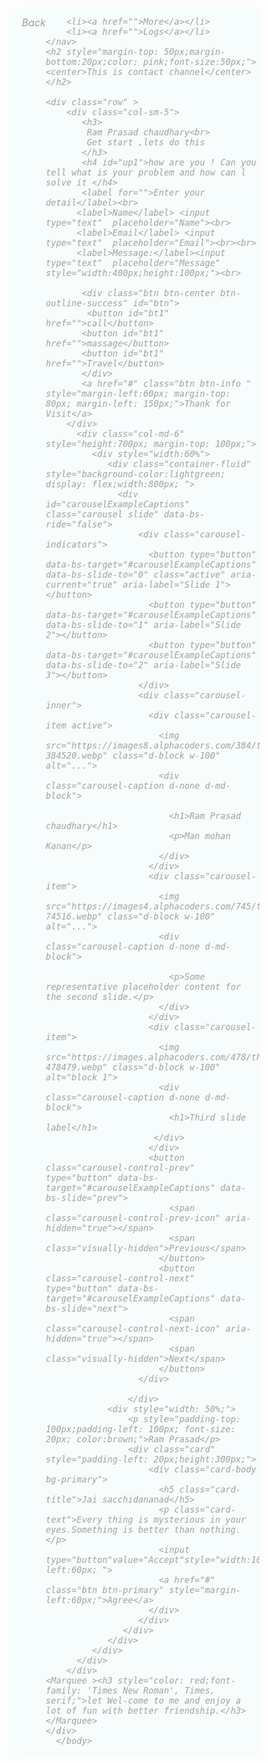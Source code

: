 


<!DOCTYPE html>
<html lang="en">
<head>
    <link href="https://cdn.jsdelivr.net/npm/bootstrap@5.2.3/dist/css/bootstrap.min.css" rel="stylesheet">
    <script src="https://cdn.jsdelivr.net/npm/bootstrap@5.2.3/dist/js/bootstrap.bundle.min.js"></script>  
    <style>
        img{
        height:500px;
        padding-top: 50px;
        padding-bottom: 20px;
    }
   
    .container{
        height:600px;
        width: 500px;
        background-color:white;
        opacity:0.7;
        padding-top:140px;
       font-weight: bolder;
        
        }
        .input{
            display:flex;
            padding-top: 25px;
            padding-left: 40px;
            }
            #up{
              padding-top: 50px;
              text-align: center;
               color: deeppink;
            }
            h1{
              font-size: 50px;
              color:red;
            }
            #up1{
              font-size: 20px;
              color: yellow;
            } 
            .card-text{
                color: aqua;
                font-family: 'Times New Roman', Times, serif;
                font-weight: bold;
            }
            .card-title{
             font-size: 30px;
             color:blue;
             text-decoration: dashed;
             text-align: center;
            }
            nav{
            display: flex;
            font-size: 20px; 
        font-family: Cambria, Cochin, Georgia, Times, 'Times New Roman', serif;    
        font-style: italic;
        list-style-type: none;
        background-color: azure;
        opacity: 0.4;
      
      }
      li{
        margin-left: 30px;
        padding-top: 20px;
        
      }
      a{
        text-decoration: none;
      }
      a:hover{
        background-color:greenyellow;
       
      }
      #btn{
        margin-left: 100px;
        height:60px;
        
      }
      #bt1{
        height:40px;
        justify-content: center;
        background-color: aqua;

      }
      label{
        margin-top: 50px;
        font-size: 20px;
        color:crimson;
      }
      .col-sm-5{
        margin-left:50px;
      }
      h3{
        color:blueviolet;
      }
      input{
        width:430px;
      }
    </style> 
</head>
<style>
    body{
        height:600px;
        background-image:url(https://images.pexels.com/photos/1933320/pexels-photo-1933320.jpeg?cs=srgb&dl=pexels-stein-egil-liland-1933320.jpg&fm=jpg);
        }
 </style>
<body>
    <nav>
        <li><a href="pract.html">Back</a></li>
       
        <li><a href="">More</a></li>
        <li><a href="">Logs</a></li>
    </nav>
    <h2 style="margin-top: 50px;margin-bottom:20px;color: pink;font-size:50px;"><center>This is contact channel</center></h2>
     
    <div class="row" >
        <div class="col-sm-5">
           <h3>
            Ram Prasad chaudhary<br>
            Get start ,lets do this
           </h3>
           <h4 id="up1">how are you ! Can you tell what is your problem and how can l solve it </h4>
           <label for="">Enter your detail</label><br>
          <label>Name</label> <input type="text"  placeholder="Name"><br>
          <label>Email</label> <input type="text"  placeholder="Email"><br><br>
          <label>Message:</label><input type="text"  placeholder="Message" style="width:400px;height:100px;"><br>

           <div class="btn btn-center btn-outline-success" id="btn">
            <button id="bt1" href="">call</button>
           <button id="bt1" href="">massage</button>
           <button id="bt1" href="">Travel</button>
           </div>
           <a href="#" class="btn btn-info " style="margin-left:60px; margin-top: 80px; margin-left: 150px;">Thank for Visit</a> 
        </div>
          <div class="col-md-6" style="height:700px; margin-top: 100px;">
             <div style="width:60%">
                <div class="container-fluid" style="background-color:lightgreen; display: flex;width:800px; ">
                  <div id="carouselExampleCaptions" class="carousel slide" data-bs-ride="false">
                      <div class="carousel-indicators">
                        <button type="button" data-bs-target="#carouselExampleCaptions" data-bs-slide-to="0" class="active" aria-current="true" aria-label="Slide 1"></button>
                        <button type="button" data-bs-target="#carouselExampleCaptions" data-bs-slide-to="1" aria-label="Slide 2"></button>
                        <button type="button" data-bs-target="#carouselExampleCaptions" data-bs-slide-to="2" aria-label="Slide 3"></button>
                      </div>
                      <div class="carousel-inner">
                        <div class="carousel-item active">
                          <img src="https://images8.alphacoders.com/384/thumbbig-384520.webp" class="d-block w-100" alt="...">
                          <div class="carousel-caption d-none d-md-block">
                             
                            <h1>Ram Prasad chaudhary</h1>
                            <p>Man mohan Kanan</p>
                          </div>
                        </div>
                        <div class="carousel-item">
                          <img src="https://images4.alphacoders.com/745/thumbbig-74516.webp" class="d-block w-100" alt="...">
                          <div class="carousel-caption d-none d-md-block">
                           
                            <p>Some representative placeholder content for the second slide.</p>
                          </div>
                        </div>
                        <div class="carousel-item">
                          <img src="https://images.alphacoders.com/478/thumbbig-478479.webp" class="d-block w-100" alt="block 1">
                          <div class="carousel-caption d-none d-md-block">
                            <h1>Third slide label</h1>
                         </div>
                        </div>
                        <button class="carousel-control-prev" type="button" data-bs-target="#carouselExampleCaptions" data-bs-slide="prev">
                            <span class="carousel-control-prev-icon" aria-hidden="true"></span>
                            <span class="visually-hidden">Previous</span>
                          </button>
                          <button class="carousel-control-next" type="button" data-bs-target="#carouselExampleCaptions" data-bs-slide="next">
                            <span class="carousel-control-next-icon" aria-hidden="true"></span>
                            <span class="visually-hidden">Next</span>
                          </button>
                      </div>
                    
                    </div>
                <div style="width: 50%;">
                    <p style="padding-top: 100px;padding-left: 100px; font-size: 20px; color:brown;">Ram Prasad</p>
                    <div class="card" style="padding-left: 20px;height:300px;">
                        <div class="card-body bg-primary">
                          <h5 class="card-title">Jai sacchidananad</h5>
                          <p class="card-text">Every thing is mysterious in your eyes.Something is better than nothing.</p>
                          <input type="button"value="Accept"style="width:100px;margin-left:60px; ">
                          <a href="#" class="btn btn-primary" style="margin-left:60px;">Agree</a>
                        </div>
                      </div>
                   </div>
                </div>
             </div>
          </div>
        </div>
    <Marquee ><h3 style="color: red;font-family: 'Times New Roman', Times, serif;">let Wel-come to me and enjoy a lot of fun with better friendship.</h3></Marquee>
    </div>
      </body>
</html>
